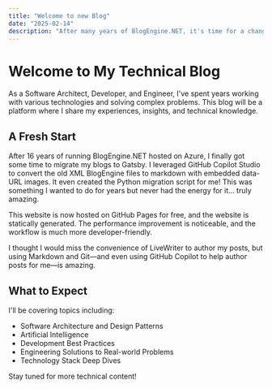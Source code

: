 ```yaml
---
title: "Welcome to new Blog"
date: "2025-02-14"
description: "After many years of BlogEngine.NET, it's time for a change"
---
```


# Welcome to My Technical Blog

As a Software Architect, Developer, and Engineer, I've spent years working with various technologies and solving complex problems. This blog will be a platform where I share my experiences, insights, and technical knowledge.

## A Fresh Start

After 16 years of running BlogEngine.NET hosted on Azure, I finally got some time to migrate my blogs to Gatsby. I leveraged GitHub Copilot Studio to convert the old XML BlogEngine files to markdown with embedded data-URL images. It even created the Python migration script for me! This was something I wanted to do for years but never had the energy for it... truly amazing.

This website is now hosted on GitHub Pages for free, and the website is statically generated. The performance improvement is noticeable, and the workflow is much more developer-friendly.

I thought I would miss the convenience of LiveWriter to author my posts, but using Markdown and Git—and even using GitHub Copilot to help author posts for me—is amazing.

## What to Expect

I'll be covering topics including:

- Software Architecture and Design Patterns
- Artificial Intelligence
- Development Best Practices
- Engineering Solutions to Real-world Problems
- Technology Stack Deep Dives


Stay tuned for more technical content!